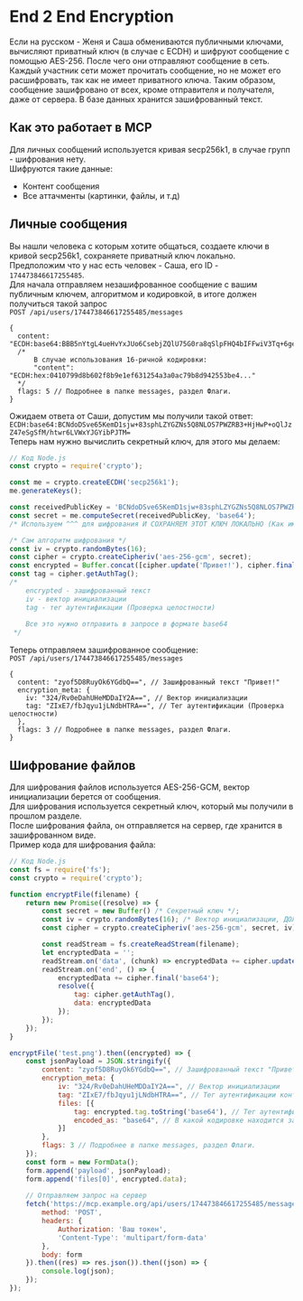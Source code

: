 # End 2 End Encryption
Если на русском - Женя и Саша обмениваются публичными ключами, вычисляют приватный ключ (в случае с ECDH) и шифруют сообщение с помощью AES-256. После чего они отправляют сообщение в сеть. Каждый участник сети может прочитать сообщение, но не может его расшифровать, так как не имеет приватного ключа. Таким образом, сообщение зашифровано от всех, кроме отправителя и получателя, даже от сервера. В базе данных хранится зашифрованный текст.

## Как это работает в MCP
Для личных сообщений используется кривая secp256k1, в случае групп - шифрования нету.<br>
Шифруются такие данные:
- Контент сообщения
- Все аттачменты (картинки, файлы, и т.д)

## Личные сообщения
Вы нашли человека с которым хотите общаться, создаете ключи в кривой secp256k1, сохраняете приватный ключ локально.<br>
Предположим что у нас есть человек - Саша, его ID - `174473846617255485`.<br>
Для начала отправляем незашифрованное сообщение с вашим публичным ключем, алгоритмом и кодировкой, в итоге должен получиться такой запрос<br>
`POST /api/users/174473846617255485/messages`
```json5
{
  content: "ECDH:base64:BBB5nYtgL4ueHvYxJUo6CsebjZQlU75G0ra8qSlpFHQ4bIFFwiV3Tq+6gea8V+nxH9q5y3CTzelsxcw1KsI8vHw=",
  /*
      В случае использования 16-ричной кодировки:
      "content": "ECDH:hex:0410799d8b602f8b9e1ef631254a3a0ac79b8d942553be4..."
  */
  flags: 5 // Подробнее в папке messages, раздел Флаги.
}
```
Ожидаем ответа от Саши, допустим мы получили такой ответ: `ECDH:base64:BCNdoDSve65KemD1sjw+83sphLZYGZNs5Q8NLOS7PWZRB3+HjHwP+oQlJzZ47eSgSfM/htwr6LVWxYJGYibPJTM=`<br>
Теперь нам нужно вычислить секретный ключ, для этого мы делаем:
```js
// Код Node.js
const crypto = require('crypto');

const me = crypto.createECDH('secp256k1');
me.generateKeys();

const receivedPublicKey = 'BCNdoDSve65KemD1sjw+83sphLZYGZNs5Q8NLOS7PWZRB3+HjHwP+oQlJzZ47eSgSfM/htwr6LVWxYJGYibPJTM=';
const secret = me.computeSecret(receivedPublicKey, 'base64');
/* Используем ^^^ для шифрования И СОХРАНЯЕМ ЭТОТ КЛЮЧ ЛОКАЛЬНО (Как именно - забота клиента, но главное чтобы ключ был сохранен, потеря ключа = потеря переписки) */

/* Сам алгоритм шифрования */
const iv = crypto.randomBytes(16);
const cipher = crypto.createCipheriv('aes-256-gcm', secret);
const encrypted = Buffer.concat([cipher.update('Привет!'), cipher.final()]);
const tag = cipher.getAuthTag();
/*
    encrypted - зашифрованный текст
    iv - вектор инициализации
    tag - тег аутентификации (Проверка целостности)
    
    Все это нужно отправить в запросе в формате base64
 */
```
Теперь отправляем зашифрованное сообщение:<br>
`POST /api/users/174473846617255485/messages`
```json5
{
  content: "zyof5D8RuyOk6YGdbQ==", // Зашифрованный текст "Привет!"
  encryption_meta: {
    iv: "324/Rv0eDahUHeMDDaIY2A==", // Вектор инициализации
    tag: "ZIxE7/fbJqyu1jLNdbHTRA==", // Тег аутентификации (Проверка целостности)
  },
  flags: 3 // Подробнее в папке messages, раздел Флаги.
}
```

## Шифрование файлов
Для шифрования файлов используется AES-256-GCM, вектор инициализации берется от сообщения.<br>
Для шифрования используется секретный ключ, который мы получили в прошлом разделе.<br>
После шифрования файла, он отправляется на сервер, где хранится в зашифрованном виде.<br>
Пример кода для шифрования файла:
```js
// Код Node.js
const fs = require('fs');
const crypto = require('crypto');

function encryptFile(filename) {
    return new Promise((resolve) => {
        const secret = new Buffer() /* Секретный ключ */;
        const iv = crypto.randomBytes(16); /* Вектор инициализации, ДОЛЖЕН БЫТЬ ИДЕНТИЧЕН ТОМУ ВЕКТОРУ, КОТОРЫМ ШИФРОВАЛОСЬ СООБЩЕНИЕ */
        const cipher = crypto.createCipheriv('aes-256-gcm', secret, iv);

        const readStream = fs.createReadStream(filename);
        let encryptedData = '';
        readStream.on('data', (chunk) => encryptedData += cipher.update(chunk, 'utf8', 'base64'));
        readStream.on('end', () => {
            encryptedData += cipher.final('base64');
            resolve({
                tag: cipher.getAuthTag(),
                data: encryptedData
            });
        });
    });
}

encryptFile('test.png').then((encrypted) => {
    const jsonPayload = JSON.stringify({
        content: "zyof5D8RuyOk6YGdbQ==", // Зашифрованный текст "Привет!"
        encryption_meta: {
            iv: "324/Rv0eDahUHeMDDaIY2A==", // Вектор инициализации
            tag: "ZIxE7/fbJqyu1jLNdbHTRA==", // Тег аутентификации контента (Проверка целостности)
            files: [{
                tag: encrypted.tag.toString('base64'), // Тег аутентификации (Проверка целостности)
                encoded_as: "base64", // В какой кодировке находится зашифрованный файл
            }]
        },
        flags: 3 // Подробнее в папке messages, раздел Флаги.
    });
    const form = new FormData();
    form.append('payload', jsonPayload);
    form.append('files[0]', encrypted.data);
    
    // Отправляем запрос на сервер
    fetch('https://mcp.example.org/api/users/174473846617255485/messages', {
        method: 'POST',
        headers: {
            Authorization: 'Ваш токен',
            'Content-Type': 'multipart/form-data'
        },
        body: form
    }).then((res) => res.json()).then((json) => {
        console.log(json);
    });
});
```